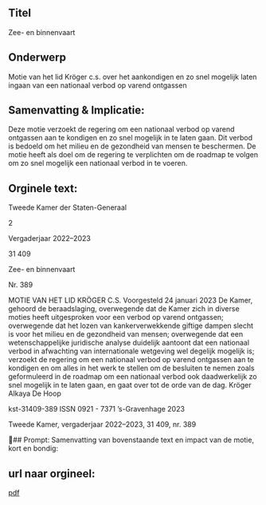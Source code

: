 ## Titel
Zee- en binnenvaart
## Onderwerp
Motie van het lid Kröger c.s. over het aankondigen en zo snel mogelijk laten ingaan van een nationaal verbod op varend ontgassen 
## Samenvatting & Implicatie:

Deze motie verzoekt de regering om een nationaal verbod op varend ontgassen aan te kondigen en zo snel mogelijk in te laten gaan. Dit verbod is bedoeld om het milieu en de gezondheid van mensen te beschermen. De motie heeft als doel om de regering te verplichten om de roadmap te volgen om zo snel mogelijk een nationaal verbod in te voeren.
## Orginele text:


Tweede Kamer der Staten-Generaal

2

Vergaderjaar 2022–2023

31 409

Zee- en binnenvaart

Nr. 389

MOTIE VAN HET LID KRÖGER C.S.
Voorgesteld 24 januari 2023
De Kamer,
gehoord de beraadslaging,
overwegende dat de Kamer zich in diverse moties heeft uitgesproken voor
een verbod op varend ontgassen;
overwegende dat het lozen van kankerverwekkende giftige dampen slecht
is voor het milieu en de gezondheid van mensen;
overwegende dat een wetenschappelijke juridische analyse duidelijk
aantoont dat een nationaal verbod in afwachting van internationale
wetgeving wel degelijk mogelijk is;
verzoekt de regering om een nationaal verbod op varend ontgassen aan te
kondigen en om alles in het werk te stellen om de besluiten te nemen
zoals geformuleerd in de roadmap om een nationaal verbod ook
daadwerkelijk zo snel mogelijk in te laten gaan,
en gaat over tot de orde van de dag.
Kröger
Alkaya
De Hoop

kst-31409-389
ISSN 0921 - 7371
’s-Gravenhage 2023

Tweede Kamer, vergaderjaar 2022–2023, 31 409, nr. 389

## Prompt:
Samenvatting van bovenstaande text en impact van de motie, kort en bondig:

## url naar orgineel:
[pdf](https://gegevensmagazijn.tweedekamer.nl/OData/v4/2.0/Document(7590667b-0194-45a2-acf9-9da65cc5d4b3)/resource)

